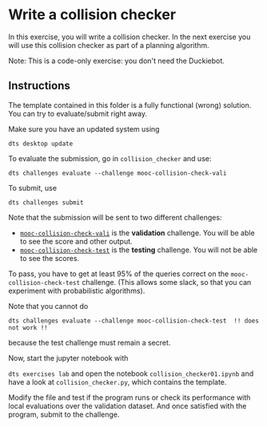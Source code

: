 
# Write a collision checker

In this exercise, you will write a collision checker. In the next exercise you will use this collision checker as part of a planning algorithm.

Note: This is a code-only exercise: you don't need the Duckiebot.



## Instructions

The template contained in this folder is a fully functional (wrong) solution. 
You can try to evaluate/submit right away.

Make sure you have an updated system using

    dts desktop update

To evaluate the submission,  go in `collision_checker` and use:

    dts challenges evaluate --challenge mooc-collision-check-vali 

To submit, use

    dts challenges submit

Note that the submission will be sent to two different challenges:

- [`mooc-collision-check-vali`][vali] is the **validation** challenge. You will be able to see the score and other output.
- [`mooc-collision-check-test`][test] is the **testing** challenge. You will not be able to see the scores.

To pass, you have to get at least 95% of the queries correct on the `mooc-collision-check-test` challenge. (This allows some slack, so that you can experiment with probabilistic algorithms).

Note that you cannot do

    dts challenges evaluate --challenge mooc-collision-check-test  !! does not work !!

because the test challenge must remain a secret.

[test]: https://challenges.duckietown.org/v4/humans/challenges/mooc-collision-check-test
[vali]: https://challenges.duckietown.org/v4/humans/challenges/mooc-collision-check-vali

Now, start the jupyter notebook with 

`dts exercises lab` and open the notebook `collision_checker01.ipynb` and have a look at `collision_checker.py`, which contains the template.

Modify the file and test if the program runs or check its performance with local evaluations over the validation dataset. And once satisfied with the program, submit to the challenge.

